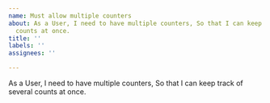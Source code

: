 ```yaml
---
name: Must allow multiple counters
about: As a User, I need to have multiple counters, So that I can keep track of several
  counts at once.
title: ''
labels: ''
assignees: ''

---
```


As a User, I need to have multiple counters, So that I can keep track of several counts at once.
